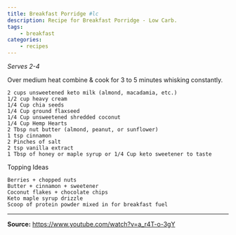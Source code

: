 ```yaml
---
title: Breakfast Porridge #lc
description: Recipe for Breakfast Porridge - Low Carb.
tags:
    - breakfast
categories:
    - recipes
---
```


*Serves 2-4*

Over medium heat combine & cook for 3 to 5 minutes whisking constantly.

```
2 cups unsweetened keto milk (almond, macadamia, etc.)
1/2 cup heavy cream 
1/4 Cup chia seeds
1/4 Cup ground flaxseed
1/4 Cup unsweetened shredded coconut
1/4 Cup Hemp Hearts
2 Tbsp nut butter (almond, peanut, or sunflower)
1 tsp cinnamon
2 Pinches of salt
2 tsp vanilla extract
1 Tbsp of honey or maple syrup or 1/4 Cup keto sweetener to taste
```

Topping Ideas

```
Berries + chopped nuts
Butter + cinnamon + sweetener
Coconut flakes + chocolate chips
Keto maple syrup drizzle
Scoop of protein powder mixed in for breakfast fuel
```

---

**Source:** <https://www.youtube.com/watch?v=a_r4T-o-3gY>
